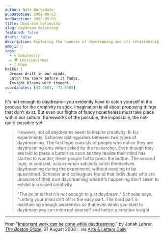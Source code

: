 ```yaml
---
author: Nate Barksdale
pubDatetime: 2008-09-03
modDatetime: 2008-09-03
title: Daydream believing
slug: daydream-believing
featured: false
draft: false
description: Exploring the nuances of daydreaming and its relationship with creativity.
emoji: 💭
tags:
  - 🌀 Complexity
  - 🌍 Consciousness
  - 🌈 Hope
haiku: |
  Dreams drift in our minds,  
  Catch the spark before it fades,  
  Insight blooms with thought.
coordinates: [42.3601, -71.0589]
---
```


It's not enough to daydream—you evidently have to catch yourself in the process for the creativity to stick. Imagination is all about proposing things that don't exist. But even our flights of fancy nonetheless must take place within our cultural frameworks of the possible, the impossbile, the not-quite-possible-yet

> However, not all daydreams seem to inspire creativity. In his experiments, Schooler distinguishes between two types of daydreaming. The first type consists of people who notice they are daydreaming only when asked by the researcher. Even though they are told to press a button as soon as they realize their mind has started to wander, these people fail to press the button. The second type, in contrast, occurs when subjects catch themselves daydreaming during the experiment, without needing to be questioned. Schooler and colleagues found that individuals who are unaware of their own daydreaming while it's happening don't seem to exhibit increased creativity
>
> "The point is that it's not enough to just daydream," Schooler says. "Letting your mind drift off is the easy part. The hard part is maintaining enough awareness so that even when you start to daydream you can interrupt yourself and notice a creative insight

---

from "[Important work can be done while daydreaming](https://www.google.com/search?q=%22Important%20work%20can%20be%20done%20while%20daydreaming%22%20boston.com)," by Jonah Lehrer, [_The Boston Globe_](https://www.google.com/search?q=%22_The%20Boston%20Globe_%22%20boston.com), 31 August 2008 :: via [Arts & Letters Daily](http://web.archive.org/web/20250203154508/https://www.aldaily.com/)
